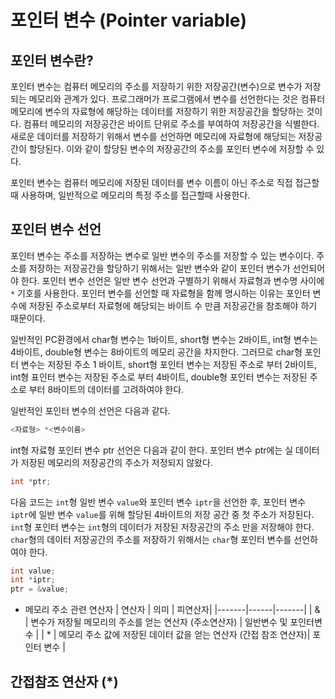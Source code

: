 # 포인터 변수 (Pointer variable)

## 포인터 변수란?

포인터 변수는 컴퓨터 메모리의 주소를 저장하기 위한 저장공간(변수)으로 변수가 저장되는 메모리와 관계가 있다.
프로그래머가 프로그램에서 변수를 선언한다는 것은 컴퓨터 메모리에 변수의 자료형에 해당하는 데이터를 저장하기 위한 저장공간을 할당하는 것이다.
컴퓨터 메모리의 저장공간은 바이트 단위로 주소를 부여하여 저장공간을 식별한다. 새로운 데이터를 저장하기 위해서 변수를 선언하면 메모리에 자료형에 해당되는 
저장공간이 할당된다. 이와 같이 할당된 변수의 저장공간의 주소를 포인터 변수에 저장할 수 있다.  

포인터 변수는 컴퓨터 메모리에 저장된 데이터를 변수 이름이 아닌 주소로 직접 접근할 때 사용하며, 일반적으로 메모리의 특정 주소를 접근할때 사용한다. 

## 포인터 변수 선언

포인터 변수는 주소를 저장하는 변수로 일반 변수의 주소를 저장할 수 있는 변수이다. 주소를 저장하는 저장공간을 할당하기 위해서는 일반 변수와 같이 
포인터 변수가 선언되어야 한다. 포인터 변수 선언은 일반 변수 선언과 구별하기 위해서 자료형과 변수명 사이에 ``*`` 기호를 사용한다.
포인터 변수를 선언할 때 자료형을 함께 명시하는 이유는 포인터 변수에 저장된 주소로부터 자료형에 해당되는 바이트 수 만큼 저장공간을 참조해야 하기 때문이다.

일반적인 PC환경에서 char형 변수는 1바이트, short형 변수는 2바이트, int형 변수는 4바이트, double형 변수는 8바이트의 메모리 공간을 차지한다. 
그러므로 char형 포인터 변수는 저장된 주소 1 바이트, short형 포인터 변수는 저장된 주소로 부터 2바이트, int형 표인터 변수는 저장된 주소로 부터 4바이트, 
double형 포인터 변수는 저장된 주소로 부터 8바이트의 데이터를 고려하여야 한다.

일반적인 포인터 변수의 선언은 다음과 같다. 

```cpp
<자료형> *<변수이름>
```
int형 자료형 포인터 변수 ptr 선언은 다음과 같이 한다. 포인터 변수 ptr에는 실 데이터가 저장된 메모리의 저장공간의 주소가 저정되지 않왔다. 
```cpp
int *ptr;
```

다음 코드는 ```int```형 일반 변수 ```value```와 포인터 변수 ```iptr```을 선언한 후, 포인터 변수 ```iptr```에 일반 변수 ```value```를 위해 
할당된 4바이트의 저장 공간 중 첫 주소가 저장된다. ```int```형 포인터 변수는 ```int```형의 데이터가 저장된 저장공간의 주소 만을 저장해야 한다. 
```char```형의 데이터 저장공간의 주소를 저장하기 위해서는 ```char```형 포인터 변수를 선언하여야 한다. 

```cpp
int value;
int *iptr;
ptr = &value;
```

* 메모리 주소 관련 연산자 
| 연산자 |  의미 | 피연산자|
|-------|------|-------|
|   &   | 변수가 저장될 메모리의 주소를 얻는 연산자 (주소연산자) | 일반변수 및 포인터변수 |
|   *   | 메모리 주소 값에 저장된 데이터 값을 얻는 연산자 (간접 참조 연산자)| 포인터 변수 |     




## 간접참조 연산자 (*)
